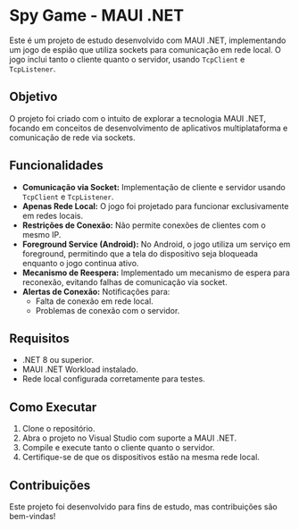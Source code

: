 # Spy Game - MAUI .NET

Este é um projeto de estudo desenvolvido com MAUI .NET, implementando um jogo de espião que utiliza sockets para comunicação em rede local. O jogo inclui tanto o cliente quanto o servidor, usando `TcpClient` e `TcpListener`.

## Objetivo
O projeto foi criado com o intuito de explorar a tecnologia MAUI .NET, focando em conceitos de desenvolvimento de aplicativos multiplataforma e comunicação de rede via sockets.

## Funcionalidades
- **Comunicação via Socket:** Implementação de cliente e servidor usando `TcpClient` e `TcpListener`.
- **Apenas Rede Local:** O jogo foi projetado para funcionar exclusivamente em redes locais.
- **Restrições de Conexão:** Não permite conexões de clientes com o mesmo IP.
- **Foreground Service (Android):** No Android, o jogo utiliza um serviço em foreground, permitindo que a tela do dispositivo seja bloqueada enquanto o jogo continua ativo.
- **Mecanismo de Reespera:** Implementado um mecanismo de espera para reconexão, evitando falhas de comunicação via socket.
- **Alertas de Conexão:** Notificações para:
  - Falta de conexão em rede local.
  - Problemas de conexão com o servidor.

## Requisitos
- .NET 8 ou superior.
- MAUI .NET Workload instalado.
- Rede local configurada corretamente para testes.

## Como Executar
1. Clone o repositório.
2. Abra o projeto no Visual Studio com suporte a MAUI .NET.
3. Compile e execute tanto o cliente quanto o servidor.
4. Certifique-se de que os dispositivos estão na mesma rede local.

## Contribuições
Este projeto foi desenvolvido para fins de estudo, mas contribuições são bem-vindas!
